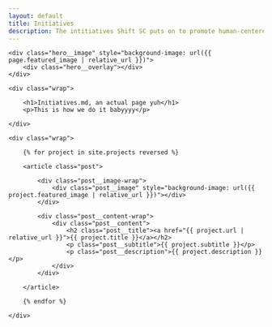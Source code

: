 ```yaml
---
layout: default
title: Initiatives
description: The intitiatives Shift SC puts on to promote human-centered and socially responsible tech at USC.
---
```


<section class="hero hero--single">

	<div class="hero__image" style="background-image: url({{ page.featured_image | relative_url }})">
		<div class="hero__overlay"></div>
	</div>

	<div class="wrap">

		<h1>Initiatives.md, an actual page yuh</h1>
		<p>This is how we do it babyyyy</p>

	</div>

</section>

<section class="listing">

	<div class="wrap">

		{% for project in site.projects reversed %}

		<article class="post">

			<div class="post__image-wrap">
				<div class="post__image" style="background-image: url({{ project.featured_image | relative_url }})"></div>
			</div>

			<div class="post__content-wrap">
				<div class="post__content">
					<h2 class="post__title"><a href="{{ project.url | relative_url }}">{{ project.title }}</a></h2>
					<p class="post__subtitle">{{ project.subtitle }}</p>
					<p class="post__description">{{ project.description }}</p>
				</div>
			</div>

		</article>

		{% endfor %}

	</div>

</section>